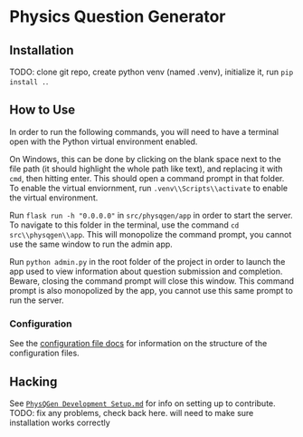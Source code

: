 # Physics Question Generator

## Installation

TODO: clone git repo, create python venv (named .venv), initialize it, run `pip install .`.

## How to Use

In order to run the following commands, you will need to have a terminal open with the Python virtual environment enabled.

On Windows, this can be done by clicking on the blank space next to the file path (it should highlight the whole path like text), and replacing it with `cmd`, then hitting enter. This should open a command prompt in that folder. To enable the virtual enviornment, run `.venv\\Scripts\\activate` to enable the virtual environment.

Run `flask run -h "0.0.0.0"` in `src/physqgen/app` in order to start the server. To navigate to this folder in the terminal, use the command `cd src\\physqgen\\app`. This will monopolize the command prompt, you cannot use the same window to run the admin app.

Run `python admin.py` in the root folder of the project in order to launch the app used to view information about question submission and completion. Beware, closing the command prompt will close this window. This command prompt is also monopolized by the app, you cannot use this same prompt to run the server.

### Configuration

See the [configuration file docs](https://github.com/MHS-CSCE/sdp-physqgen/blob/main/docs/Configuration%20Files.md) for information on the structure of the configuration files.

## Hacking

See [`PhysQGen Development Setup.md`](https://github.com/MHS-CSCE/sdp-physqgen/blob/main/docs/PhysQGen%20Development%20Setup.md) for info on setting up to contribute. TODO: fix any problems, check back here. will need to make sure installation works correctly

